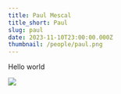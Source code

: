 ```yaml
---
title: Paul Mescal
title_short: Paul
slug: paul
date: 2023-11-10T23:00:00.000Z
thumbnail: /people/paul.png
---
```


Hello world

![](/people/paul.png)
